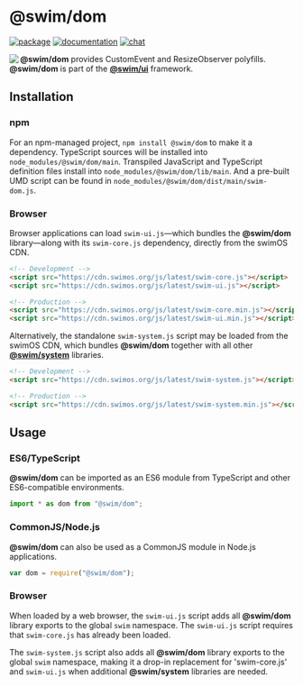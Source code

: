 # @swim/dom

[![package](https://img.shields.io/npm/v/@swim/dom.svg)](https://www.npmjs.com/package/@swim/dom)
[![documentation](https://img.shields.io/badge/doc-TypeDoc-blue.svg)](https://docs.swimos.org/js/latest/modules/_swim_dom.html)
[![chat](https://img.shields.io/badge/chat-Gitter-green.svg)](https://gitter.im/swimos/community)

<a href="https://www.swimos.org"><img src="https://docs.swimos.org/readme/marlin-blue.svg" align="left"></a>

**@swim/dom** provides CustomEvent and ResizeObserver polyfills.  **@swim/dom**
is part of the [**@swim/ui**](https://github.com/swimos/swim/tree/master/swim-system-js/swim-ui-js/@swim/ui)
framework.

## Installation

### npm

For an npm-managed project, `npm install @swim/dom` to make it a dependency.
TypeScript sources will be installed into `node_modules/@swim/dom/main`.
Transpiled JavaScript and TypeScript definition files install into
`node_modules/@swim/dom/lib/main`.  And a pre-built UMD script can
be found in `node_modules/@swim/dom/dist/main/swim-dom.js`.

### Browser

Browser applications can load `swim-ui.js`—which bundles the **@swim/dom**
library—along with its `swim-core.js` dependency, directly from the swimOS CDN.

```html
<!-- Development -->
<script src="https://cdn.swimos.org/js/latest/swim-core.js"></script>
<script src="https://cdn.swimos.org/js/latest/swim-ui.js"></script>

<!-- Production -->
<script src="https://cdn.swimos.org/js/latest/swim-core.min.js"></script>
<script src="https://cdn.swimos.org/js/latest/swim-ui.min.js"></script>
```

Alternatively, the standalone `swim-system.js` script may be loaded
from the swimOS CDN, which bundles **@swim/dom** together with all other
[**@swim/system**](https://github.com/swimos/swim/tree/master/swim-system-js/@swim/system)
libraries.

```html
<!-- Development -->
<script src="https://cdn.swimos.org/js/latest/swim-system.js"></script>

<!-- Production -->
<script src="https://cdn.swimos.org/js/latest/swim-system.min.js"></script>
```

## Usage

### ES6/TypeScript

**@swim/dom** can be imported as an ES6 module from TypeScript and other
ES6-compatible environments.

```typescript
import * as dom from "@swim/dom";
```

### CommonJS/Node.js

**@swim/dom** can also be used as a CommonJS module in Node.js applications.

```javascript
var dom = require("@swim/dom");
```

### Browser

When loaded by a web browser, the `swim-ui.js` script adds all
**@swim/dom** library exports to the global `swim` namespace.  The
`swim-ui.js` script requires that `swim-core.js` has already been loaded.

The `swim-system.js` script also adds all **@swim/dom** library exports
to the global `swim` namespace, making it a drop-in replacement for
'swim-core.js' and `swim-ui.js` when additional **@swim/system**
libraries are needed.
